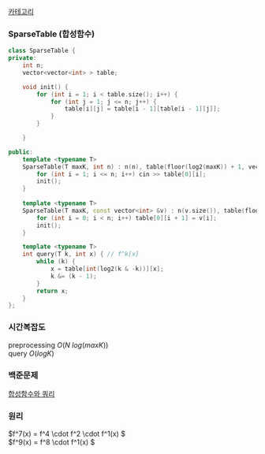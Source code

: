 [카테고리](/README.md)
### SparseTable (합성함수)
```cpp
class SparseTable {
private:
    int n;
    vector<vector<int> > table;

    void init() {
        for (int i = 1; i < table.size(); i++) {
            for (int j = 1; j <= n; j++) {
                table[i][j] = table[i - 1][table[i - 1][j]];
            }
        }

    }

public:
    template <typename T>
    SparseTable(T maxK, int n) : n(n), table(floor(log2(maxK)) + 1, vector<int>(n + 1)) {
        for (int i = 1; i <= n; i++) cin >> table[0][i];
        init();
    }
    
    template <typename T>
    SparseTable(T maxK, const vector<int> &v) : n(v.size()), table(floor(log2(maxK)) + 1, vector<int>(v.size() + 1)) {
        for (int i = 0; i < n; i++) table[0][i + 1] = v[i];
        init();
    }

    template <typename T>
    int query(T k, int x) { // f^k[x]
        while (k) {
            x = table[int(log2(k & -k))][x];
            k &= (k - 1);
        }
        return x;
    }
};
```
### 시간복잡도 
preprocessing $O(N~log(maxK))$   
query $O(logK)$   

### 백준문제
[합성함수와 쿼리](https://www.acmicpc.net/problem/17435)

### 원리
$f^7(x) = f^4 \cdot f^2 \cdot f^1(x) $   
$f^9(x) = f^8 \cdot f^1(x) $